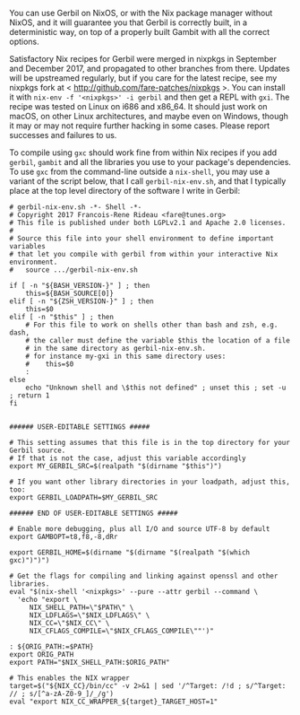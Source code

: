 You can use Gerbil on NixOS, or with the Nix package manager without NixOS,
and it will guarantee you that Gerbil is correctly built, in a deterministic way,
on top of a properly built Gambit with all the correct options.

Satisfactory Nix recipes for Gerbil were merged in nixpkgs in September and December 2017,
and propagated to other branches from there.
Updates will be upstreamed regularly, but if you care for the latest recipe,
see my nixpkgs fork at < http://github.com/fare-patches/nixpkgs >.
You can install it with `nix-env -f '<nixpkgs>' -i gerbil` and then get a REPL with `gxi`.
The recipe was tested on Linux on i686 and x86_64.
It should just work on macOS, on other Linux architectures, and maybe even on Windows,
though it may or may not require further hacking in some cases.
Please report successes and failures to us.

To compile using `gxc` should work fine from within Nix recipes
if you add `gerbil`, `gambit` and all the libraries you use to your package's dependencies.
To use `gxc` from the command-line outside a `nix-shell`, you may use a variant of the script below,
that I call `gerbil-nix-env.sh`, and that I typically place at the top level directory
of the software I write in Gerbil:

```
# gerbil-nix-env.sh -*- Shell -*-
# Copyright 2017 Francois-Rene Rideau <fare@tunes.org>
# This file is published under both LGPLv2.1 and Apache 2.0 licenses.
#
# Source this file into your shell environment to define important variables
# that let you compile with gerbil from within your interactive Nix environment.
#   source .../gerbil-nix-env.sh

if [ -n "${BASH_VERSION-}" ] ; then
    this=${BASH_SOURCE[0]}
elif [ -n "${ZSH_VERSION-}" ] ; then
    this=$0
elif [ -n "$this" ] ; then
    # For this file to work on shells other than bash and zsh, e.g. dash,
    # the caller must define the variable $this the location of a file
    # in the same directory as gerbil-nix-env.sh.
    # for instance my-gxi in this same directory uses:
    #    this=$0
    :
else
    echo "Unknown shell and \$this not defined" ; unset this ; set -u ; return 1
fi


###### USER-EDITABLE SETTINGS #####

# This setting assumes that this file is in the top directory for your Gerbil source.
# If that is not the case, adjust this variable accordingly
export MY_GERBIL_SRC=$(realpath "$(dirname "$this")")

# If you want other library directories in your loadpath, adjust this, too:
export GERBIL_LOADPATH=$MY_GERBIL_SRC

###### END OF USER-EDITABLE SETTINGS #####

# Enable more debugging, plus all I/O and source UTF-8 by default
export GAMBOPT=t8,f8,-8,dRr

export GERBIL_HOME=$(dirname "$(dirname "$(realpath "$(which gxc)")")")

# Get the flags for compiling and linking against openssl and other libraries.
eval "$(nix-shell '<nixpkgs>' --pure --attr gerbil --command \
  'echo "export \
     NIX_SHELL_PATH=\"$PATH\" \
     NIX_LDFLAGS=\"$NIX_LDFLAGS\" \
     NIX_CC=\"$NIX_CC\" \
     NIX_CFLAGS_COMPILE=\"$NIX_CFLAGS_COMPILE\""')"

: ${ORIG_PATH:=$PATH}
export ORIG_PATH
export PATH="$NIX_SHELL_PATH:$ORIG_PATH"

# This enables the NIX wrapper
target=$("${NIX_CC}/bin/cc" -v 2>&1 | sed '/^Target: /!d ; s/^Target: // ; s/[^a-zA-Z0-9_]/_/g')
eval "export NIX_CC_WRAPPER_${target}_TARGET_HOST=1"
```
